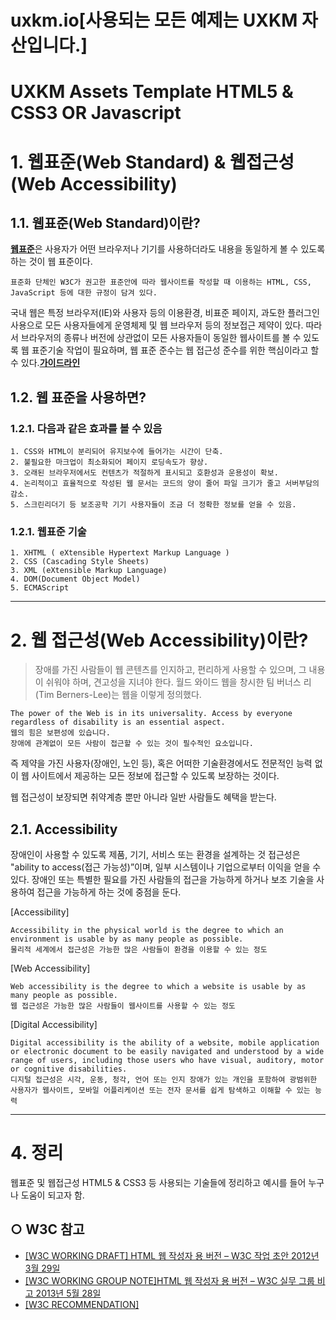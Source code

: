 # uxkm.io[사용되는 모든 예제는 UXKM 자산입니다.]
**UXKM Assets Template HTML5 & CSS3 OR Javascript**
======================

# 1. 웹표준(Web Standard) & 웹접근성(Web Accessibility)
## 1.1. 웹표준(Web Standard)이란?
[**웹표준**](https://ko.wikipedia.org/wiki/W3C)은 사용자가 어떤 브라우저나 기기를 사용하더라도 내용을 동일하게 볼 수 있도록 하는 것이 웹 표준이다.
```
표준화 단체인 W3C가 권고한 표준안에 따라 웹사이트를 작성할 때 이용하는 HTML, CSS, JavaScript 등에 대한 규정이 담겨 있다.
```
국내 웹은 특정 브라우저(IE)와 사용자 등의 이용환경, 비표준 페이지, 과도한 플러그인 사용으로 모든 사용자들에게 운영체제 및 웹 브라우저 등의 정보접근 제약이 있다. 따라서 브라우저의 종류나 버전에 상관없이 모든 사용자들이 동일한 웹사이트를 볼 수 있도록 웹 표준기술 작업이 필요하며, 웹 표준 준수는 웹 접근성 준수를 위한 핵심이라고 할 수 있다.[**가이드라인**](https://www.w3.org/standards/)

## 1.2. 웹 표준을 사용하면?
### 1.2.1. 다음과 같은 효과를 볼 수 있음
	1. CSS와 HTML이 분리되어 유지보수에 들어가는 시간이 단축.
	2. 불필요한 마크업이 최소화되어 페이지 로딩속도가 향상.
	3. 오래된 브라우저에서도 컨텐츠가 적절하게 표시되고 호환성과 운용성이 확보.
	4. 논리적이고 효율적으로 작성된 웹 문서는 코드의 양이 줄어 파일 크기가 줄고 서버부담의 감소.
	5. 스크린리더기 등 보조공학 기기 사용자들이 조금 더 정확한 정보를 얻을 수 있음.
### 1.2.1. 웹표준 기술
	1. XHTML ( eXtensible Hypertext Markup Language )
	2. CSS (Cascading Style Sheets)
	3. XML (eXtensible Markup Language)
	4. DOM(Document Object Model)
	5. ECMAScript

****
# 2. 웹 접근성(Web Accessibility)이란?
> 장애를 가진 사람들이 웹 콘텐츠를 인지하고,
> 편리하게 사용할 수 있으며,
> 그 내용이 쉬워야 하며,
> 견고성을 지녀야 한다.
월드 와이드 웹을 창시한 팀 버너스 리(Tim Berners-Lee)는 웹을 이렇게 정의했다.
```
The power of the Web is in its universality. Access by everyone regardless of disability is an essential aspect.
웹의 힘은 보편성에 있습니다.
장애에 관계없이 모든 사람이 접근할 수 있는 것이 필수적인 요소입니다.
```
즉 제약을 가진 사용자(장애인, 노인 등), 혹은 어떠한 기술환경에서도 전문적인 능력 없이 웹 사이트에서 제공하는 모든 정보에 접근할 수 있도록 보장하는 것이다.

웹 접근성이 보장되면 취약계층 뿐만 아니라 일반 사람들도 혜택을 받는다.

## 2.1. Accessibility
장애인이 사용할 수 있도록 제품, 기기, 서비스 또는 환경을 설계하는 것 접근성은 "ability to access(접근 가능성)”이며, 일부 시스템이나 기업으로부터 이익을 얻을 수 있다. 장애인 또는 특별한 필요를 가진 사람들의 접근을 가능하게 하거나 보조 기술을 사용하여 접근을 가능하게 하는 것에 중점을 둔다.

[Accessibility]
```
Accessibility in the physical world is the degree to which an environment is usable by as many people as possible.
물리적 세계에서 접근성은 가능한 많은 사람들이 환경을 이용할 수 있는 정도
```

[Web Accessibility]
```
Web accessibility is the degree to which a website is usable by as many people as possible.
웹 접근성은 가능한 많은 사람들이 웹사이트를 사용할 수 있는 정도
```

[Digital Accessibility]
```
Digital accessibility is the ability of a website, mobile application or electronic document to be easily navigated and understood by a wide range of users, including those users who have visual, auditory, motor or cognitive disabilities.
디지털 접근성은 시각, 운동, 청각, 언어 또는 인지 장애가 있는 개인을 포함하여 광범위한 사용자가 웹사이트, 모바일 어플리케이션 또는 전자 문서를 쉽게 탐색하고 이해할 수 있는 능력
```

***

# 4. 정리
웹표준 및 웹접근성 HTML5 & CSS3 등 사용되는 기술들에 정리하고 예시를 들어 누구나 도움이 되고자 함.

## ○ W3C 참고
* [[W3C WORKING DRAFT] HTML 웹 작성자 용 버전 – W3C 작업 초안 2012년 3월 29일](https://www.w3.org/TR/2012/WD-html5-author-20120329/)
* [[W3C WORKING GROUP NOTE]HTML 웹 작성자 용 버전 – W3C 실무 그룹 비고 2013년 5월 28일](https://www.w3.org/TR/html5-author/)
* [[W3C RECOMMENDATION]](https://www.w3.org/TR/html5/)
